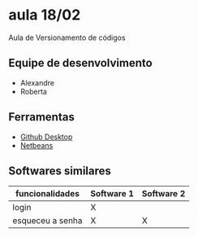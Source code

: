 # aula 18/02

Aula de Versionamento de códigos

## Equipe de desenvolvimento 
* Alexandre 
* Roberta 

## Ferramentas 

* [Github Desktop](https://desktop.github.com/)
* [Netbeans](https://netbeans.org/)

## Softwares similares

funcionalidades  | Software 1| Software 2 |
-----------------|-----------|------------| 
login            | X         |            |
esqueceu a senha | X         |    X       |